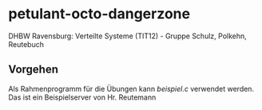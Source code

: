 # petulant-octo-dangerzone
DHBW Ravensburg: Verteilte Systeme (TIT12) - Gruppe Schulz, Polkehn, Reutebuch

## Vorgehen ##
Als Rahmenprogramm für die Übungen kann _beispiel.c_ verwendet werden. Das ist ein Beispielserver von Hr. Reutemann
